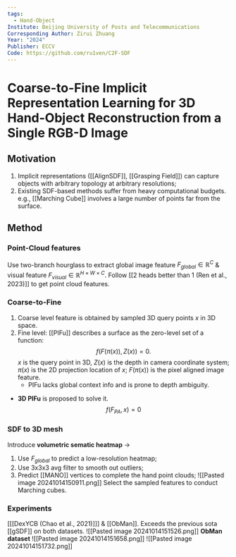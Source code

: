 ```yaml
---
tags:
  - Hand-Object
Institute: Beijing University of Posts and Telecommunications
Corresponding Author: Zirui Zhuang
Year: "2024"
Publisher: ECCV
Code: https://github.com/ru1ven/C2F-SDF
---
```

# Coarse-to-Fine Implicit Representation Learning  for 3D Hand-Object Reconstruction from a Single  RGB-D Image

## Motivation
1. Implicit representations ([[AlignSDF]], [[Grasping Field]]) can capture objects with arbitrary topology at arbitrary resolutions;
2. Existing SDF-based methods suffer from heavy computational budgets. e.g., [[Marching Cube]] involves a large number of points far from the surface.
## Method
### Point-Cloud features
Use two-branch hourglass to extract global image feature $F_{global}\in\mathbb{R}^C$ & visual feature $F_{visual}\in\mathbb{R}^{H\times W\times C}$. Follow [[2 heads better than 1 (Ren et al., 2023)]] to get point cloud features.

### Coarse-to-Fine
1. Coarse level feature is obtained by sampled 3D query points $x$ in 3D space.
2. Fine level:
	[[PIFu]] describes a surface as the zero-level set of a function:
	$$ f(F(\pi(x)), Z(x)) = 0.$$
	$x$ is the query point in 3D, $Z(x)$ is the depth in camera coordinate system; $\pi(x)$ is the 2D projection location of $x$; $F(\pi(x))$ is the pixel aligned image feature.
	* PIFu lacks global context info and is prone to depth ambiguity.
* **3D PIFu** is proposed to solve it.
	$$f(F_{PA}, x) = 0$$
### SDF to 3D mesh
Introduce **volumetric sematic heatmap** -> 
1. Use $F_{global}$ to predict a low-resolution heatmap;
2. Use 3x3x3 avg filter to smooth out outliers;
3. Predict [[MANO]] vertices to complete the hand point clouds;
![[Pasted image 20241014150911.png]]
Select the sampled features to conduct Marching cubes.

### Experiments
[[[DexYCB (Chao et al., 2021)]]] & [[ObMan]].
Exceeds the previous sota [[gSDF]] on both datasets.
![[Pasted image 20241014151526.png]]
**ObMan dataset**
![[Pasted image 20241014151658.png]]
![[Pasted image 20241014151732.png]]